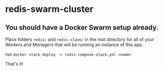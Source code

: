 # redis-swarm-cluster

## You should have a Docker Swarm setup already.

Place folders `redis/` and `redis-slave/` in the root directory for all of your *Workers* and *Managers* that will be running an instance of this app. 

run `docker stack deploy -c redis-compose-stack.yml <name>`

That's it!
